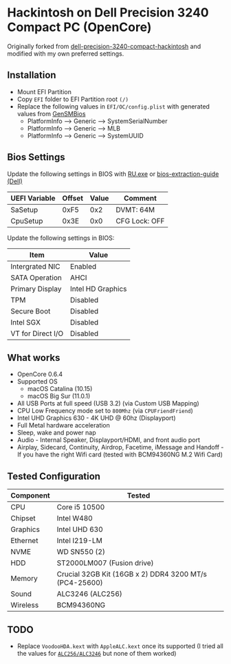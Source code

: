 # Hackintosh on Dell Precision 3240 Compact PC (OpenCore)

Originally forked from [dell-precision-3240-compact-hackintosh](https://github.com/billzhong/dell-precision-3240-compact-hackintosh/) and modified with my own preferred settings.

## Installation

* Mount EFI Partition
* Copy `EFI` folder to EFI Partition root `(/)`
* Replace the following values in `EFI/OC/config.plist` with generated values from [GenSMBios](https://github.com/corpnewt/GenSMBIOS)
    * PlatformInfo --> Generic --> SystemSerialNumber
    * PlatformInfo --> Generic --> MLB
    * PlatformInfo --> Generic --> SystemUUID

## Bios Settings

Update the following settings in BIOS with [RU.exe](http://ruexe.blogspot.com/) or [bios-extraction-guide (Dell)](https://github.com/dreamwhite/bios-extraction-guide/tree/master/Dell)

| UEFI Variable | Offset | Value | Comment       |
| ------------- | ------ | ----- | ------------- |
| SaSetup       | 0xF5   | 0x2   | DVMT: 64M     |
| CpuSetup      | 0x3E   | 0x0   | CFG Lock: OFF |


Update the following settings in BIOS:

| Item              | Value             |
| ----------------- | ----------------- |
| Intergrated NIC   | Enabled           |
| SATA Operation    | AHCI              |
| Primary Display   | Intel HD Graphics |
| TPM               | Disabled          |
| Secure Boot       | Disabled          |
| Intel SGX         | Disabled          |
| VT for Direct I/O | Disabled          |



## What works

* OpenCore 0.6.4
* Supported OS
    * macOS Catalina (10.15)
    * macOS Big Sur (11.0.1)
* All USB Ports at full speed (USB 3.2) (via Custom USB Mapping)
* CPU Low Frequency mode set to `800Mhz` (via `CPUFriendFriend`) 
* Intel UHD Graphics 630 - 4K UHD @ 60hz (Displayport)
* Full Metal hardware acceleration
* Sleep, wake and power nap
* Audio - Internal Speaker, Displayport/HDMI, and front audio port
* Airplay, Sidecard, Continuity, Airdrop, Facetime, iMessage and Handoff - If you have the right Wifi card (tested with BCM94360NG M.2 Wifi Card)

## Tested Configuration

| Component | Tested                             |
| --------- | ---------------------------------- |
| CPU       | Core i5 10500                      |
| Chipset   | Intel W480                         |
| Graphics  | Intel UHD 630                      |
| Ethernet  | Intel I219-LM                      |
| NVME      | WD SN550 (2)                       |
| HDD       | ST2000LM007 (Fusion drive)         |
| Memory    | Crucial 32GB Kit (16GB x 2) DDR4 3200 MT/s (PC4-25600) |
| Sound     | ALC3246 (ALC256)                   |
| Wireless  | BCM94360NG                         |


## TODO
* Replace `VoodooHDA.kext` with `AppleALC.kext` once its supported (I tried all the values for [`ALC256/ALC3246`](https://github.com/acidanthera/AppleALC/tree/master/Resources/ALC256) but none of them worked)




